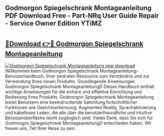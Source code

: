 ## Godmorgon Spiegelschrank Montageanleitung PDF Download Free - Part-NRq User Guide Repair - Service Owner Edition YTiMZ

# <h2><a href="http://df7tq4.blite.top/?on=Godmorgon+Spiegelschrank+Montageanleitung">🔗Download 👉🔴 Godmorgon Spiegelschrank Montageanleitung</a></h2>

[![Godmorgon Spiegelschrank Montageanleitung new download](https://i.imgur.com/lujVjoI.png)](http://df7tq4.blite.top/?on=Godmorgon+Spiegelschrank+Montageanleitung)
Willkommen beim Godmorgon Spiegelschrank Montageanleitung-Benutzerhandbuch, Ihrer zentralen Ressource zum Verständnis und zur Verwendung Ihres neuen Produkts. Grundlegende Anweisungen Godmorgon Spiegelschrank MontageanleitungD Dieses Handbuch enthält wichtige Anweisungen für die sichere und effektive Einrichtung und Bedienung Ihres Produkts. Godmorgon Spiegelschrank Montageanleitung bietet Benutzern eine beeindruckende Sammlung fortschrittlicher Funktionen wie Gesichtserkennung, Augmented Reality, Sprachaktivierung und kabelloses Laden, die alle über die benutzerfreundliche und intuitive Benutzeroberfläche leicht zugänglich sind. Vielen Dank, dass Sie sich für Godmorgon Spiegelschrank MontageanleitungD entschieden haben. Wir freuen uns, Teil Ihrer Reise zu sein.
